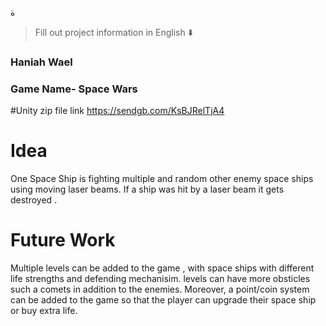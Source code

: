 ة

</div>

> Fill out project information in English ⬇️
### Haniah Wael

### Game Name- Space Wars
#Unity zip file link https://sendgb.com/KsBJRelTjA4

# Idea
One Space Ship is fighting multiple and random other enemy space ships using moving laser beams. If a ship was hit by a laser beam it gets destroyed .

# Future Work 
Multiple levels can be added to the game , with space ships with different life strengths and defending mechanisim. levels can have more obsticles such a comets in addition to the enemies. Moreover, a point/coin system can be added to the game so that the player can upgrade their space ship or buy extra life.


